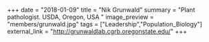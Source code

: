 +++
date = "2018-01-09"
title = "Nik Grunwald"
summary = "Plant pathologist. USDA, Oregon, USA "
image_preview = "members/grunwald.jpg"
tags = ["Leadership","Population_Biology"]
external_link = "http://grunwaldlab.cgrb.oregonstate.edu/"
+++
